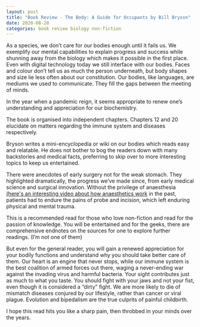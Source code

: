 ```yaml
---
layout: post
title: "Book Review - The Body: A Guide for Occupants by Bill Bryson"
date: 2020-08-28
categories: book review biology non-fiction
---
```


As a species, we don’t care for our bodies enough until it fails us. We exemplify our mental capabilities to explain progress and success while shunning away from the biology which makes it possible in the first place. Even with digital technology today we still interface with our bodies. Faces and colour don’t tell us as much the person underneath, but body shapes and size lie less often about our constitution. Our bodies, like languages, are mediums we used to communicate. They fill the gaps between the meeting of minds.

In the year when a pandemic reign, it seems appropriate to renew one’s understanding and appreciation for our biochemistry.

The book is organised into independent chapters. Chapters 12 and 20 elucidate on matters regarding the immune system and diseases respectively.

Bryson writes a mini-encyclopedia or wiki on our bodies which reads easy and relatable. He does not bother to bog the readers down with many backstories and medical facts, preferring to skip over to more interesting topics to keep us entertained.

There were anecdotes of early surgery not for the weak stomach. They highlighted dramatically, the progress we’ve made since, from early medical science and surgical innovation. Without the privilege of anaesthesia [(here's an interesting video about how anaesthetics work](https://youtu.be/B_tTymvDWXk) in the past, patients had to endure the pains of probe and incision, which left enduring physical and mental trauma.

This is a recommended read for those who love non-fiction and read for the passion of knowledge. You will be entertained and for the geeks, there are comprehensive endnotes on the sources for one to explore further readings. (I’m not one of them)

But even for the general reader, you will gain a renewed appreciation for your bodily functions and understand why you should take better care of them. Our heart is an engine that never stops, while our immune system is the best coalition of armed forces out there, waging a never-ending war against the invading virus and harmful bacteria. Your sight contributes just as much to what you taste. You should fight with your jaws and not your fist, even though it is considered a “dirty” fight. We are more likely to die of mismatch diseases conjured by our lifestyle, rather than cancer or viral plague. Evolution and bipedalism are the true culprits of painful childbirth.

I hope this read hits you like a sharp pain, then throbbed in your minds over the years.

